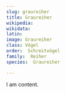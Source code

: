 ```yaml
---
slug: graureiher
title: Graureiher
wikipedia: 
wikidata: 
latin:
image: Graureiher
class: Vögel
order:  Schreitvögel
family:  Reiher
species:  Graureiher

---
```


I am content.
